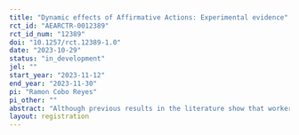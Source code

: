```yaml
---
title: "Dynamic effects of Affirmative Actions: Experimental evidence"
rct_id: "AEARCTR-0012389"
rct_id_num: "12389"
doi: "10.1257/rct.12389-1.0"
date: "2023-10-29"
status: "in_development"
jel: ""
start_year: "2023-11-12"
end_year: "2023-11-30"
pi: "Ramon Cobo Reyes"
pi_other: ""
abstract: "Although previous results in the literature show that workers' performance is not affected by Affirmative Action (AA, hereafter) policies, it is important to note that most of the previous experiments study one-shot interactions. One-shot studies present the limitation that participants lack the opportunity to learn over time. Consider, for instance, an AA policy benefiting female workers by enhancing their performance by a fixed increment. It is plausible that their male counterparts, who do not benefit from the policy, may not anticipate its true impact, which would lead to them initially exerting their best efforts. However, upon observing the results and experiencing the consequences, they might lose motivation and reduce their efforts. In such a scenario, what would be the overall effect of AA policies on performance? Would male workers be willing to move to a company that is not implementing this policy? This paper studies both the effect of AA on performance in the long-term scenario as well as the dynamics and endogenous group formation under AA policies."
layout: registration
---
```


